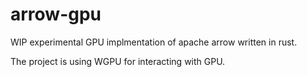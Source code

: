 # arrow-gpu
WIP experimental GPU implmentation of apache arrow written in rust.

The project is using WGPU for interacting with GPU.